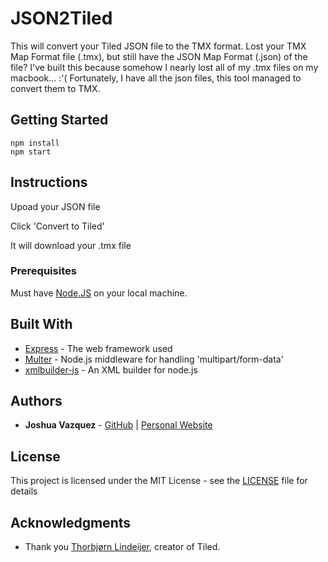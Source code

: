 # JSON2Tiled
This will convert your Tiled JSON file to the TMX format. Lost your TMX Map Format file (.tmx), but still have the JSON Map Format (.json) of the file? I've built this because somehow I nearly lost all of my .tmx files on my macbook... :'( Fortunately, I have all the json files, this tool managed to convert them to TMX.

## Getting Started

```
npm install
npm start
```

## Instructions

Upoad your JSON file

Click 'Convert to Tiled'

It will download your .tmx file

### Prerequisites

Must have [Node.JS](https://nodejs.org/en/) on your local machine.

## Built With

* [Express](https://expressjs.com/) - The web framework used
* [Multer](https://github.com/expressjs/multer/) - Node.js middleware for handling 'multipart/form-data'
* [xmlbuilder-js](https://github.com/oozcitak/xmlbuilder-js/) - An XML builder for node.js

## Authors

* **Joshua Vazquez** - [GitHub](https://github.com/shuavaz89) | [Personal Website](http://joshvaz.com)

## License

This project is licensed under the MIT License - see the [LICENSE](LICENSE) file for details

## Acknowledgments

* Thank you [Thorbjørn Lindeijer](http://www.mapeditor.org/), creator of Tiled.

